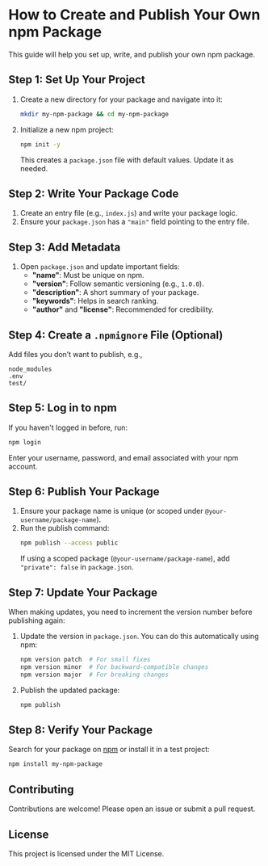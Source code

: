 # How to Create and Publish Your Own npm Package

This guide will help you set up, write, and publish your own npm package.

## Step 1: Set Up Your Project

1. Create a new directory for your package and navigate into it:
   ```sh
   mkdir my-npm-package && cd my-npm-package
   ```

2. Initialize a new npm project:
   ```sh
   npm init -y
   ```
   This creates a `package.json` file with default values. Update it as needed.

## Step 2: Write Your Package Code

1. Create an entry file (e.g., `index.js`) and write your package logic.
2. Ensure your `package.json` has a `"main"` field pointing to the entry file.

## Step 3: Add Metadata

1. Open `package.json` and update important fields:
   - **"name"**: Must be unique on npm.
   - **"version"**: Follow semantic versioning (e.g., `1.0.0`).
   - **"description"**: A short summary of your package.
   - **"keywords"**: Helps in search ranking.
   - **"author"** and **"license"**: Recommended for credibility.

## Step 4: Create a `.npmignore` File (Optional)

Add files you don’t want to publish, e.g.,
```
node_modules  
.env  
test/
```

## Step 5: Log in to npm

If you haven't logged in before, run:
```sh
npm login
```
Enter your username, password, and email associated with your npm account.

## Step 6: Publish Your Package

1. Ensure your package name is unique (or scoped under `@your-username/package-name`).
2. Run the publish command:
   ```sh
   npm publish --access public
   ```
   If using a scoped package (`@your-username/package-name`), add `"private": false` in `package.json`.

## Step 7: Update Your Package

When making updates, you need to increment the version number before publishing again:
1. Update the version in `package.json`. You can do this automatically using npm:
   ```sh
   npm version patch  # For small fixes
   npm version minor  # For backward-compatible changes
   npm version major  # For breaking changes
   ```
2. Publish the updated package:
   ```sh
   npm publish
   ```

## Step 8: Verify Your Package

Search for your package on [npm](https://www.npmjs.com/) or install it in a test project:
```sh
npm install my-npm-package
```

## Contributing

Contributions are welcome! Please open an issue or submit a pull request.

## License

This project is licensed under the MIT License.

